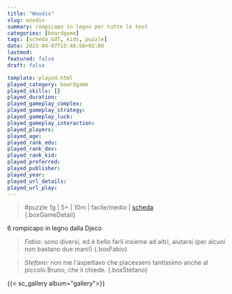 ```yaml
---
title: "Woodix"
slug: woodix
summary: rompicapo in legno per tutte le test
categories: [boardgame]
tags: [scheda_GdT, kids, puzzle]
date: 2021-04-07T15:48:58+02:00
lastmod: 
featured: false
draft: false

template: played.html
played_category: boardgame
played_skills: []
played_duration: 
played_gameplay_complex: 
played_gameplay_strategy: 
played_gameplay_luck: 
played_gameplay_interaction: 
played_players: 
played_age: 
played_rank_edu: 
played_rank_dev: 
played_rank_kid: 
played_preferred: 
played_publisher: 
played_year: 
played_url_details: 
played_url_play: 
---
```


> #puzzle
> 1g | 5+ | 10m | facile/medio | [scheda]()  
{.boxGameDetail}

6 rompicapo in legno dalla Djeco

> *Fabio:* sono diversi, ed è bello farli insieme ad altri, aiutarsi (per alcuni non bastano due mani!)
{.boxFabio}

> *Stefano:* non me l'aspettavo che piacessero tantissimo anche al piccolo Bruno, che li chiede.
{.boxStefano}

{{< sc_gallery album="gallery">}}
